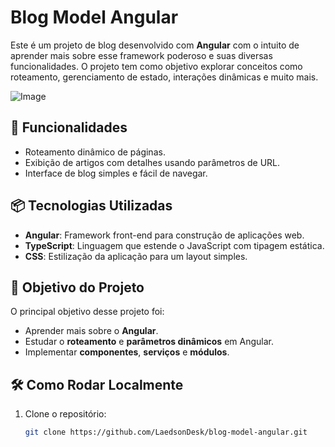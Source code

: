 # Blog Model Angular

Este é um projeto de blog desenvolvido com **Angular** com o intuito de aprender mais sobre esse framework poderoso e suas diversas funcionalidades. O projeto tem como objetivo explorar conceitos como roteamento, gerenciamento de estado, interações dinâmicas e muito mais.

![Image](https://github.com/user-attachments/assets/48d548c3-1ee3-4ed1-841d-3a69e2921109)

## 🚀 Funcionalidades

- Roteamento dinâmico de páginas.
- Exibição de artigos com detalhes usando parâmetros de URL.
- Interface de blog simples e fácil de navegar.


## 📦 Tecnologias Utilizadas

- **Angular**: Framework front-end para construção de aplicações web.
- **TypeScript**: Linguagem que estende o JavaScript com tipagem estática.
- **CSS**: Estilização da aplicação para um layout simples.


## 🎯 Objetivo do Projeto

O principal objetivo desse projeto foi:

- Aprender mais sobre o **Angular**.
- Estudar o **roteamento** e **parâmetros dinâmicos** em Angular.
- Implementar **componentes**, **serviços** e **módulos**.


## 🛠️ Como Rodar Localmente

1. Clone o repositório:
   ```bash
   git clone https://github.com/LaedsonDesk/blog-model-angular.git
